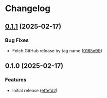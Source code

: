 # Changelog

## [0.1.1](https://github.com/humanwhocodes/social-changelog/compare/social-changelog-v0.1.0...social-changelog-v0.1.1) (2025-02-17)


### Bug Fixes

* Fetch GitHub release by tag name ([0165e99](https://github.com/humanwhocodes/social-changelog/commit/0165e99273fcb734cafef470c282f5209642a130))

## 0.1.0 (2025-02-17)


### Features

* Initial release ([effefd2](https://github.com/humanwhocodes/social-changelog/commit/effefd21b6e4136bc7cfd650959e143c2f409b28))
